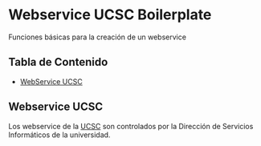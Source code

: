 # Webservice UCSC Boilerplate
Funciones básicas para la creación de un webservice

## <a name='TOC'>Tabla de Contenido</a>


* [WebService UCSC](#about)

## <a name='about'>Webservice UCSC</a>
Los webservice de la [UCSC](http://ucsc.cl) son controlados por la Dirección de Servicios Informáticos de la universidad.
